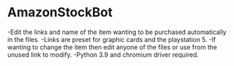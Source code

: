 # AmazonStockBot
-Edit the links and name of the item wanting to be purchased automatically in the files.
-Links are preset for graphic cards and the playstation 5. 
-If wanting to change the item then edit anyone of the files or use from the unused link to modify.
-Python 3.9 and chromium driver required. 
